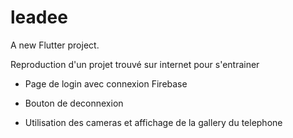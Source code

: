 # leadee

A new Flutter project.

Reproduction d'un projet trouvé sur internet pour s'entrainer

- Page de login avec connexion Firebase

- Bouton de deconnexion

- Utilisation des cameras et affichage de la gallery du telephone
